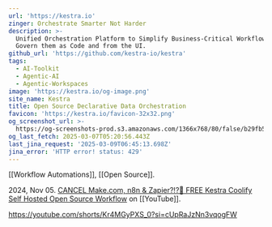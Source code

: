 ```yaml
---
url: 'https://kestra.io'
zinger: Orchestrate Smarter Not Harder
description: >-
  Unified Orchestration Platform to Simplify Business-Critical Workflows and
  Govern them as Code and from the UI.
github_url: 'https://github.com/kestra-io/kestra'
tags:
  - AI-Toolkit
  - Agentic-AI
  - Agentic-Workspaces
image: 'https://kestra.io/og-image.png'
site_name: Kestra
title: Open Source Declarative Data Orchestration
favicon: 'https://kestra.io/favicon-32x32.png'
og_screenshot_url: >-
  https://og-screenshots-prod.s3.amazonaws.com/1366x768/80/false/b29fb5bc4c42e59de38bc74d3b9b7e54be426e689b7cf8bd5af39645c07e1b7b.jpeg
og_last_fetch: 2025-03-07T05:20:56.443Z
last_jina_request: '2025-03-09T06:45:13.698Z'
jina_error: 'HTTP error! status: 429'
---
```

[[Workflow Automations]], [[Open Source]].

2024, Nov 05. [CANCEL Make.com, n8n & Zapier?!?🤖 FREE Kestra Coolify Self Hosted Open Source Workflow](https://youtu.be/z3EZ_UEBGNc?si=5LCivJV2VaMUyuXh) on [[YouTube]].

https://youtube.com/shorts/Kr4MGyPXS_0?si=cUpRaJzNn3vqogFW
